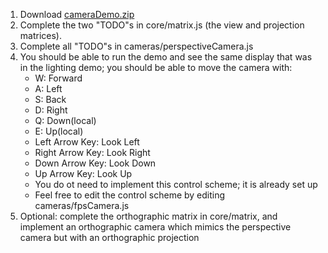 1. Download [cameraDemo.zip](https://github.com/EduardBolanos/Computer-Graphics/tree/master/OriginalLabs)
2. Complete the two "TODO"s in core/matrix.js (the view and projection matrices).
3. Complete all "TODO"s in cameras/perspectiveCamera.js
4. You should be able to run the demo and see the same display that was in the lighting demo; you should be able to move the camera with:
    -   W: Forward
    -   A: Left
    -   S: Back
    -   D: Right
    -   Q: Down(local)
    -   E: Up(local)
    -   Left Arrow Key: Look Left
    -   Right Arrow Key: Look Right
    -   Down Arrow Key: Look Down
    -   Up Arrow Key: Look Up
    -   You do ot need to implement this control scheme; it is already set up
    -   Feel free to edit the control scheme by editing cameras/fpsCamera.js
5. Optional: complete the orthographic matrix in core/matrix, and implement an orthographic camera which mimics the perspective camera but with an orthographic projection